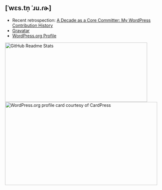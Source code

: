 ## [ˈwɛs.tn̩ ˈɹu.ɾɚ]

* Recent retrospection: [A Decade as a Core Committer: My WordPress Contribution History](https://weston.ruter.net/2025/05/14/a-decade-as-a-core-committer-my-wordpress-contribution-history/)
* [Gravatar](https://gravatar.com/westonruter)
* [WordPress.org Profile](https://profile.wordpress.org/westonruter)

<img src="https://github-readme-stats.vercel.app/api?username=westonruter&show_icons=true" width="467" height="195" alt="GitHub Readme Stats">

<img src="https://cardpress.us/card?username=westonruter&avatar=false" width="500" height="273" alt="WordPress.org profile card courtesy of CardPress">

<!--
**westonruter/westonruter** is a ✨ _special_ ✨ repository because its `README.md` (this file) appears on your GitHub profile.

Here are some ideas to get you started:

- 🔭 I’m currently working on ...
- 🌱 I’m currently learning ...
- 👯 I’m looking to collaborate on ...
- 🤔 I’m looking for help with ...
- 💬 Ask me about ...
- 📫 How to reach me: ...
- 😄 Pronouns: ...
- ⚡ Fun fact: ...
-->

